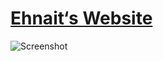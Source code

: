 
# [Ehnait‘s Website](https://ehnait.github.io/)

![Screenshot](/Screenshot%202022-11-08%20at%2015-16-35%20Ehnait%E2%80%98s%20Website.png )
